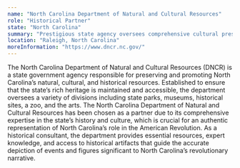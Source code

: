 ```yaml
---
name: "North Carolina Department of Natural and Cultural Resources"
role: "Historical Partner"
state: "North Carolina"
summary: "Prestigious state agency oversees comprehensive cultural preservation, offering unparalleled expertise on revolutionary heritage through extensive historical resources."
location: "Raleigh, North Carolina"
moreInformation: "https://www.dncr.nc.gov/"
---
```


The North Carolina Department of Natural and Cultural Resources (DNCR)
is a state government agency responsible for preserving and promoting
North Carolina’s natural, cultural, and historical resources.
Established to ensure that the state’s rich heritage is maintained and
accessible, the department oversees a variety of divisions including
state parks, museums, historical sites, a zoo, and the arts. The North
Carolina Department of Natural and Cultural Resources has been chosen
as a partner due to its comprehensive expertise in the state’s history
and culture, which is crucial for an authentic representation of North
Carolina’s role in the American Revolution. As a historical consultant,
the department provides essential resources, expert knowledge, and
access to historical artifacts that guide the accurate depiction of
events and figures significant to North Carolina’s revolutionary
narrative.
